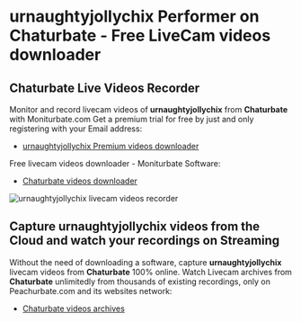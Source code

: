 # urnaughtyjollychix Performer on Chaturbate - Free LiveCam videos downloader

## Chaturbate Live Videos Recorder

Monitor and record livecam videos of **urnaughtyjollychix** from **Chaturbate** with Moniturbate.com
Get a premium trial for free by just and only registering with your Email address:
* [urnaughtyjollychix Premium videos downloader](https://moniturbate.com/request-demo-licence-key.html)

Free livecam videos downloader - Moniturbate Software:
* [Chaturbate videos downloader](https://moniturbate.com/moniturbate-download-software.html)

![urnaughtyjollychix livecam videos recorder](https://peachurnet.com/templates/moniturbate-software.png)


## Capture urnaughtyjollychix videos from the Cloud and watch your recordings on Streaming

Without the need of downloading a software, capture **urnaughtyjollychix** livecam videos from **Chaturbate** 100% online.
Watch Livecam archives from **Chaturbate** unlimitedly from thousands of existing recordings, only on Peachurbate.com and its websites network:
* [Chaturbate videos archives](https://peachurnet.com/)
